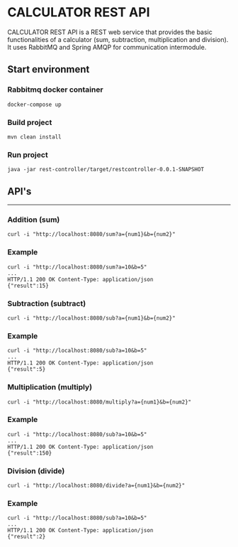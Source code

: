 # CALCULATOR REST API

CALCULATOR REST API is a REST web service that provides the basic functionalities of a calculator (sum, subtraction, multiplication and division). It uses RabbitMQ and Spring AMQP for communication intermodule.

## Start environment

### Rabbitmq docker container
```
docker-compose up
```

### Build project
```
mvn clean install
```

### Run project
```
java -jar rest-controller/target/restcontroller-0.0.1-SNAPSHOT
```

## API's
---

### Addition (sum)
```
curl -i "http://localhost:8080/sum?a={num1}&b={num2}"
```
### Example
```
curl -i "http://localhost:8080/sum?a=10&b=5"
...
HTTP/1.1 200 OK Content-Type: application/json
{"result":15}
```

### Subtraction (subtract)
```
curl -i "http://localhost:8080/sub?a={num1}&b={num2}"
```
### Example
```
curl -i "http://localhost:8080/sub?a=10&b=5"
...
HTTP/1.1 200 OK Content-Type: application/json
{"result":5}
```

### Multiplication (multiply)
```
curl -i "http://localhost:8080/multiply?a={num1}&b={num2}"
```
### Example
```
curl -i "http://localhost:8080/sub?a=10&b=5"
...
HTTP/1.1 200 OK Content-Type: application/json
{"result":150}
```

### Division (divide)
```
curl -i "http://localhost:8080/divide?a={num1}&b={num2}"
```
### Example
```
curl -i "http://localhost:8080/sub?a=10&b=5"
...
HTTP/1.1 200 OK Content-Type: application/json
{"result":2}
```
